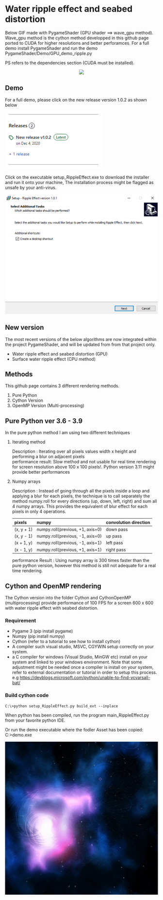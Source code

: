 # Water ripple effect and seabed distortion

Below GIF made with PygameShader (GPU shader ==> wave_gpu method). Wave_gpu method is the cython method developped in this
github page ported to CUDA for higher resolutions and better perforamces.
For a full demo install PygameShader and run the demo PygameShader/Demo/GPU_demo_ripple.py 

PS refers to the dependencies section (CUDA must be installed). 


<p align="center">
    <img src="https://github.com/yoyoberenguer/Water-Ripple-Effect/blob/master/ripples.gif?raw=true">
</p>

## Demo 
For a full demo, please click on the new release version 1.0.2 as shown below
<p align="left">
    <img src="https://github.com/yoyoberenguer/Water-Ripple-Effect/blob/master/Assets/Capture2.PNG?raw=true">
</p>

Click on the executable setup_RippleEffect.exe to download the installer and run it onto your machine, 
The installation process might be flagged as unsafe by your anti-virus. 

<p align="left">
    <img src="https://github.com/yoyoberenguer/Water-Ripple-Effect/blob/master/Assets/Capture1.PNG?raw=true">
</p>


## New version

The most recent versions of the below algorithms are now integrated within the project PygameShader, 
and will be updated from from that project only.
- Water ripple effect and seabed distortion (GPU)
- Surface water ripple effect (CPU method)


## Methods

This github page contains 3 different rendering methods.

1) Pure Python 
2) Cython Version 
3) OpenMP Version (Multi-processing)


## Pure Python ver 3.6 - 3.9

In the pure python method I am using two different techniques

1. Iterating method 

   Description : Iterating over all pixels values width x height and performing a blur on 
   adjacent pixels  
   performance result: Slow method and not usable for real time rendering for screen 
   resolution above 100 x 100 pixels!. Python version 3.11 might provide better performances

2. Numpy arrays

   Description : Instead of going through all the pixels inside a loop and applying 
   a blur for each pixels, the technique is to call separately the method numpy.roll for every 
   directions (up, down, left, right) and sum all 4 numpy arrays. This provides the
   equivalent of blur effect for each pixels in only 4 operations. 
   
   pixels             | numpy                            |   convolution direction 
   -------------------|----------------------------------|------------------------
   (x, y + 1)         | numpy.roll(previous, +1, axis=0) |    down pass
   (x, y - 1)         | numpy.roll(previous, -1, axis=0) |    up pass
   (x + 1, y)         | numpy.roll(previous, -1, axis=1) |    left pass
   (x - 1, y)         | numpy.roll(previous, +1, axis=1) |    right pass

   performance Result : Using numpy array is 300 times faster than the pure python version, however this
   method is still not adequate for a real time rendering.  
   


## Cython and OpenMP rendering     


The Cython version into the folder Cython and CythonOpenMP (multiprocessing) provide performance of 
100 FPS for a screen 600 x 600 with water ripple effect with seabed distortion.


### Requirement 


- Pygame 3 (pip install pygame)
- Numpy    (pip install numpy)
- Cython   (refer to a tutorial to see how to install cython)
- A compiler such visual studio, MSVC, CGYWIN setup correctly
 on your system.
 - a C compiler for windows (Visual Studio, MinGW etc) install on your system 
 and linked to your windows environment.
 Note that some adjustment might be needed once a compiler is install on your system, 
 refer to external documentation or tutorial in order to setup this process.
 e.g https://devblogs.microsoft.com/python/unable-to-find-vcvarsall-bat/


### Build cython code

```script
C:\>python setup_RippleEffect.py build_ext --inplace
```
When python has been compiled, run the program main_RippleEffect.py from your favorite python IDE.

Or run the demo executable where the fodler Asset has been copied:
C:\>demo.exe


![alt text](https://github.com/yoyoberenguer/Water-Ripple-Effect/blob/master/sc3.png) 

